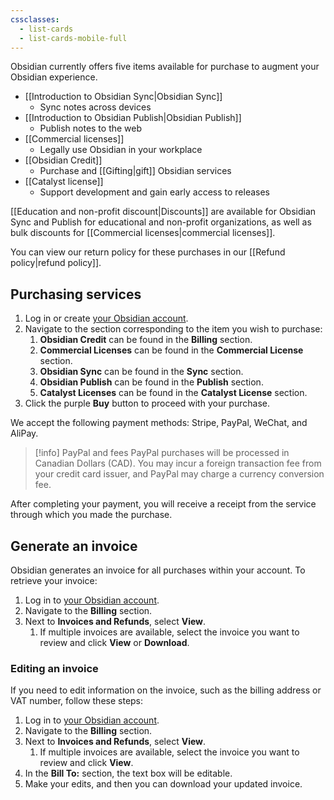 ```yaml
---
cssclasses:
  - list-cards
  - list-cards-mobile-full
---
```

Obsidian currently offers five items available for purchase to augment your Obsidian experience. 

- [[Introduction to Obsidian Sync|Obsidian Sync]]
	- Sync notes across devices
- [[Introduction to Obsidian Publish|Obsidian Publish]]
	- Publish notes to the web
- [[Commercial licenses]]
	- Legally use Obsidian in your workplace
- [[Obsidian Credit]]
	- Purchase and [[Gifting|gift]] Obsidian services
- [[Catalyst license]]
	- Support development and gain early access to releases


[[Education and non-profit discount|Discounts]] are available for Obsidian Sync and Publish for educational and non-profit organizations, as well as bulk discounts for [[Commercial licenses|commercial licenses]].

You can view our return policy for these purchases in our [[Refund policy|refund policy]].

## Purchasing services

1. Log in or create [your Obsidian account](https://obsidian.md/account).
2. Navigate to the section corresponding to the item you wish to purchase:
    1. **Obsidian Credit** can be found in the **Billing** section.
    2. **Commercial Licenses** can be found in the **Commercial License** section.
    3. **Obsidian Sync** can be found in the **Sync** section.
    4. **Obsidian Publish** can be found in the **Publish** section.
    5. **Catalyst Licenses** can be found in the **Catalyst License** section.
3. Click the purple **Buy** button to proceed with your purchase.

We accept the following payment methods: Stripe, PayPal, WeChat, and AliPay.

> [!info] PayPal and fees
> PayPal purchases will be processed in Canadian Dollars (CAD). You may incur a foreign transaction fee from your credit card issuer, and PayPal may charge a currency conversion fee.

After completing your payment, you will receive a receipt from the service through which you made the purchase.

## Generate an invoice

Obsidian generates an invoice for all purchases within your account. To retrieve your invoice:

1. Log in to [your Obsidian account](https://obsidian.md/account).
2. Navigate to the **Billing** section.
3. Next to **Invoices and Refunds**, select **View**.
    1. If multiple invoices are available, select the invoice you want to review and click **View** or **Download**.

### Editing an invoice

If you need to edit information on the invoice, such as the billing address or VAT number, follow these steps:

1. Log in to [your Obsidian account](https://obsidian.md/account).
2. Navigate to the **Billing** section.
3. Next to **Invoices and Refunds**, select **View**.
    1. If multiple invoices are available, select the invoice you want to review and click **View**.
4. In the **Bill To:** section, the text box will be editable.
5. Make your edits, and then you can download your updated invoice.

